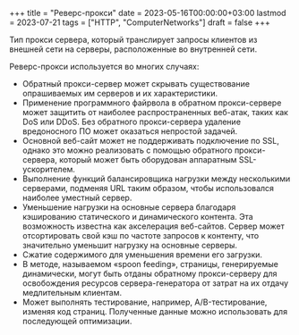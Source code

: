 +++
title = "Реверс-прокси"
date = 2023-05-16T00:00:00+03:00
lastmod = 2023-07-21
tags = ["HTTP", "ComputerNetworks"]
draft = false
+++

Тип прокси сервера, который транслирует запросы клиентов из внешней сети на серверы, расположенные во внутренней сети.

Реверс-прокси используется во многих случаях:

-   Обратный прокси-сервер может скрывать существование опрашиваемых им серверов и их характеристики.
-   Применение программного файрвола в обратном прокси-сервере может защитить от наиболее распространенных веб-атак, таких как DoS или DDoS. Без обратного прокси-сервера удаление вредоносного ПО может оказаться непростой задачей.
-   Основной веб-сайт может не поддерживать подключение по SSL, однако это можно реализовать с помощью обратного прокси-сервера, который может быть оборудован аппаратным SSL-ускорителем.
-   Выполнение функций балансировщика нагрузки между несколькими серверами, подменяя URL таким образом, чтобы использовался наиболее уместный сервер.
-   Уменьшение нагрузки на основные сервера благодаря кэшированию статического и динамического контента. Эта возможность известна как акселерация веб-сайтов. Сервер может отсортировать свой кэш по частоте запросов к контенту, что значительно уменьшит нагрузку на основные серверы.
-   Сжатие содержимого для уменьшения времени его загрузки.
-   В методе, называемом «spoon feeding», страницы, генерируемые динамически, могут быть отданы обратному прокси-серверу для освобождения ресурсов сервера-генератора от затрат на их отдачу медлительным клиентам.
-   Может выполнять тестирование, например, A/B-тестирование, изменяя код страниц. Полученные данные можно использовать для последующей оптимизации.
